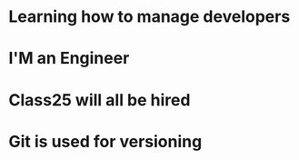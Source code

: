 # Learning how to manage developers
# I'M an Engineer
# Class25 will all be hired
# Git is used for versioning
